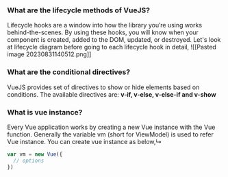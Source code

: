 
### What are the lifecycle methods of VueJS?

Lifecycle hooks are a window into how the library you’re using works behind-the-scenes. By using these hooks, you will know when your component is created, added to the DOM, updated, or destroyed. Let's look at lifecycle diagram before going to each lifecycle hook in detail,
![[Pasted image 20230831140512.png]]

### What are the conditional directives?

VueJS provides set of directives to show or hide elements based on conditions. The available directives are: **v-if, v-else, v-else-if and v-show**

### What is vue instance?

Every Vue application works by creating a new Vue instance with the Vue function. Generally the variable vm (short for ViewModel) is used to refer Vue instance. You can create vue instance as below,↳

```js
var vm = new Vue({
  // options
})
```

